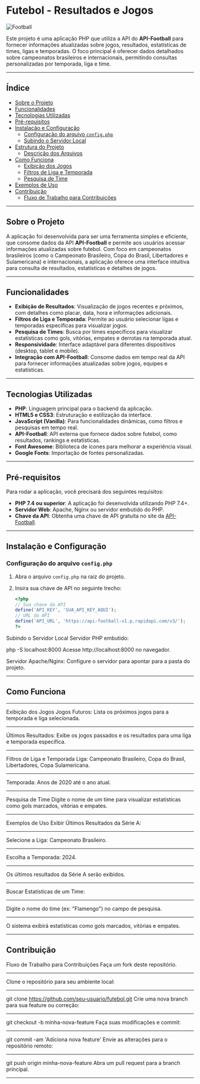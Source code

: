 # Futebol - Resultados e Jogos

![Football](https://upload.wikimedia.org/wikipedia/commons/7/7b/Football_icon.svg)

Este projeto é uma aplicação PHP que utiliza a API do **API-Football** para fornecer informações atualizadas sobre jogos, resultados, estatísticas de times, ligas e temporadas. O foco principal é oferecer dados detalhados sobre campeonatos brasileiros e internacionais, permitindo consultas personalizadas por temporada, liga e time.

---

## Índice

- [Sobre o Projeto](#sobre-o-projeto)
- [Funcionalidades](#funcionalidades)
- [Tecnologias Utilizadas](#tecnologias-utilizadas)
- [Pré-requisitos](#pré-requisitos)
- [Instalação e Configuração](#instalação-e-configuração)
  - [Configuração do arquivo `config.php`](#configuração-do-arquivo-configphp)
  - [Subindo o Servidor Local](#subindo-o-servidor-local)
- [Estrutura do Projeto](#estrutura-do-projeto)
  - [Descrição dos Arquivos](#descrição-dos-arquivos)
- [Como Funciona](#como-funciona)
  - [Exibição dos Jogos](#exibição-dos-jogos)
  - [Filtros de Liga e Temporada](#filtros-de-liga-e-temporada)
  - [Pesquisa de Time](#pesquisa-de-time)
- [Exemplos de Uso](#exemplos-de-uso)
- [Contribuição](#contribuição)
  - [Fluxo de Trabalho para Contribuições](#fluxo-de-trabalho-para-contribuições)

---

## Sobre o Projeto

A aplicação foi desenvolvida para ser uma ferramenta simples e eficiente, que consome dados da API **API-Football** e permite aos usuários acessar informações atualizadas sobre futebol. Com foco em campeonatos brasileiros (como o Campeonato Brasileiro, Copa do Brasil, Libertadores e Sulamericana) e internacionais, a aplicação oferece uma interface intuitiva para consulta de resultados, estatísticas e detalhes de jogos.

---

## Funcionalidades

- **Exibição de Resultados**: Visualização de jogos recentes e próximos, com detalhes como placar, data, hora e informações adicionais.
- **Filtros de Liga e Temporada**: Permite ao usuário selecionar ligas e temporadas específicas para visualizar jogos.
- **Pesquisa de Times**: Busca por times específicos para visualizar estatísticas como gols, vitórias, empates e derrotas na temporada atual.
- **Responsividade**: Interface adaptável para diferentes dispositivos (desktop, tablet e mobile).
- **Integração com API-Football**: Consome dados em tempo real da API para fornecer informações atualizadas sobre jogos, equipes e estatísticas.

---

## Tecnologias Utilizadas

- **PHP**: Linguagem principal para o backend da aplicação.
- **HTML5 e CSS3**: Estruturação e estilização da interface.
- **JavaScript (Vanilla)**: Para funcionalidades dinâmicas, como filtros e pesquisas em tempo real.
- **API-Football**: API externa que fornece dados sobre futebol, como resultados, rankings e estatísticas.
- **Font Awesome**: Biblioteca de ícones para melhorar a experiência visual.
- **Google Fonts**: Importação de fontes personalizadas.

---

## Pré-requisitos

Para rodar a aplicação, você precisará dos seguintes requisitos:

- **PHP 7.4 ou superior**: A aplicação foi desenvolvida utilizando PHP 7.4+.
- **Servidor Web**: Apache, Nginx ou servidor embutido do PHP.
- **Chave da API**: Obtenha uma chave de API gratuita no site da [API-Football](https://rapidapi.com/api-football/api/api-football).

---

## Instalação e Configuração

### Configuração do arquivo `config.php`

1. Abra o arquivo `config.php` na raiz do projeto.
2. Insira sua chave de API no seguinte trecho:

   ```php
   <?php
   // Sua chave da API
   define('API_KEY', 'SUA_API_KEY_AQUI');
   // URL da API
   define('API_URL', 'https://api-football-v1.p.rapidapi.com/v3/');
   ?>
Subindo o Servidor Local
Servidor PHP embutido:

php -S localhost:8000
Acesse http://localhost:8000 no navegador.

Servidor Apache/Nginx:
Configure o servidor para apontar para a pasta do projeto.

---

## Como Funciona

---
Exibição dos Jogos
Jogos Futuros: Lista os próximos jogos para a temporada e liga selecionada.

---
Últimos Resultados: Exibe os jogos passados e os resultados para uma liga e temporada específica.

---
Filtros de Liga e Temporada
Liga: Campeonato Brasileiro, Copa do Brasil, Libertadores, Copa Sulamericana.

---
Temporada: Anos de 2020 até o ano atual.

---
Pesquisa de Time
Digite o nome de um time para visualizar estatísticas como gols marcados, vitórias e empates.

---
Exemplos de Uso
Exibir Últimos Resultados da Série A:

---
Selecione a Liga: Campeonato Brasileiro.

---
Escolha a Temporada: 2024.

---
Os últimos resultados da Série A serão exibidos.

---
Buscar Estatísticas de um Time:

---
Digite o nome do time (ex: "Flamengo") no campo de pesquisa.

---
O sistema exibirá estatísticas como gols marcados, vitórias e empates.

---
## Contribuição
Fluxo de Trabalho para Contribuições
Faça um fork deste repositório.

---
Clone o repositório para seu ambiente local:

---


git clone https://github.com/seu-usuario/futebol.git
Crie uma nova branch para sua feature ou correção:

---


git checkout -b minha-nova-feature
Faça suas modificações e commit:

---


git commit -am 'Adiciona nova feature'
Envie as alterações para o repositório remoto:

---


git push origin minha-nova-feature
Abra um pull request para a branch principal.

---
